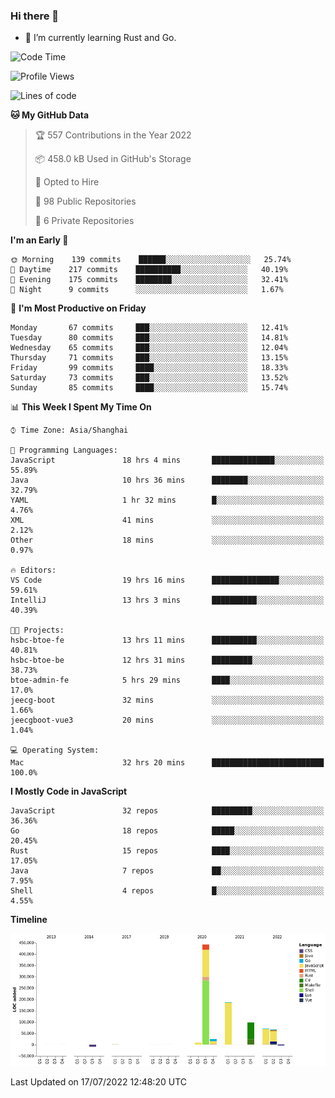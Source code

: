 ### Hi there 👋

- 🌱 I’m currently learning Rust and Go.

<!--START_SECTION:waka-->
![Code Time](http://img.shields.io/badge/Code%20Time-586%20hrs%204%20mins-blue)

![Profile Views](http://img.shields.io/badge/Profile%20Views-0-blue)

![Lines of code](https://img.shields.io/badge/From%20Hello%20World%20I%27ve%20Written-895%20Thousand%20lines%20of%20code-blue)

**🐱 My GitHub Data** 

> 🏆 557 Contributions in the Year 2022
 > 
> 📦 458.0 kB Used in GitHub's Storage 
 > 
> 💼 Opted to Hire
 > 
> 📜 98 Public Repositories 
 > 
> 🔑 6 Private Repositories  
 > 
**I'm an Early 🐤** 

```text
🌞 Morning    139 commits    ██████░░░░░░░░░░░░░░░░░░░   25.74% 
🌆 Daytime    217 commits    ██████████░░░░░░░░░░░░░░░   40.19% 
🌃 Evening    175 commits    ████████░░░░░░░░░░░░░░░░░   32.41% 
🌙 Night      9 commits      ░░░░░░░░░░░░░░░░░░░░░░░░░   1.67%

```
📅 **I'm Most Productive on Friday** 

```text
Monday       67 commits     ███░░░░░░░░░░░░░░░░░░░░░░   12.41% 
Tuesday      80 commits     ███░░░░░░░░░░░░░░░░░░░░░░   14.81% 
Wednesday    65 commits     ███░░░░░░░░░░░░░░░░░░░░░░   12.04% 
Thursday     71 commits     ███░░░░░░░░░░░░░░░░░░░░░░   13.15% 
Friday       99 commits     ████░░░░░░░░░░░░░░░░░░░░░   18.33% 
Saturday     73 commits     ███░░░░░░░░░░░░░░░░░░░░░░   13.52% 
Sunday       85 commits     ████░░░░░░░░░░░░░░░░░░░░░   15.74%

```


📊 **This Week I Spent My Time On** 

```text
⌚︎ Time Zone: Asia/Shanghai

💬 Programming Languages: 
JavaScript               18 hrs 4 mins       ██████████████░░░░░░░░░░░   55.89% 
Java                     10 hrs 36 mins      ████████░░░░░░░░░░░░░░░░░   32.79% 
YAML                     1 hr 32 mins        █░░░░░░░░░░░░░░░░░░░░░░░░   4.76% 
XML                      41 mins             ░░░░░░░░░░░░░░░░░░░░░░░░░   2.12% 
Other                    18 mins             ░░░░░░░░░░░░░░░░░░░░░░░░░   0.97%

🔥 Editors: 
VS Code                  19 hrs 16 mins      ███████████████░░░░░░░░░░   59.61% 
IntelliJ                 13 hrs 3 mins       ██████████░░░░░░░░░░░░░░░   40.39%

🐱‍💻 Projects: 
hsbc-btoe-fe             13 hrs 11 mins      ██████████░░░░░░░░░░░░░░░   40.81% 
hsbc-btoe-be             12 hrs 31 mins      █████████░░░░░░░░░░░░░░░░   38.73% 
btoe-admin-fe            5 hrs 29 mins       ████░░░░░░░░░░░░░░░░░░░░░   17.0% 
jeecg-boot               32 mins             ░░░░░░░░░░░░░░░░░░░░░░░░░   1.66% 
jeecgboot-vue3           20 mins             ░░░░░░░░░░░░░░░░░░░░░░░░░   1.04%

💻 Operating System: 
Mac                      32 hrs 20 mins      █████████████████████████   100.0%

```

**I Mostly Code in JavaScript** 

```text
JavaScript               32 repos            █████████░░░░░░░░░░░░░░░░   36.36% 
Go                       18 repos            █████░░░░░░░░░░░░░░░░░░░░   20.45% 
Rust                     15 repos            ████░░░░░░░░░░░░░░░░░░░░░   17.05% 
Java                     7 repos             ██░░░░░░░░░░░░░░░░░░░░░░░   7.95% 
Shell                    4 repos             █░░░░░░░░░░░░░░░░░░░░░░░░   4.55%

```


**Timeline**

![Chart not found](https://raw.githubusercontent.com/elton/elton/main/charts/bar_graph.png) 


 Last Updated on 17/07/2022 12:48:20 UTC
<!--END_SECTION:waka-->

<!--
**elton/elton** is a ✨ _special_ ✨ repository because its `README.md` (this file) appears on your GitHub profile.

Here are some ideas to get you started:

- 🔭 I’m currently working on ...
- 🌱 I’m currently learning ...
- 👯 I’m looking to collaborate on ...
- 🤔 I’m looking for help with ...
- 💬 Ask me about ...
- 📫 How to reach me: ...
- 😄 Pronouns: ...
- ⚡ Fun fact: ...
-->
